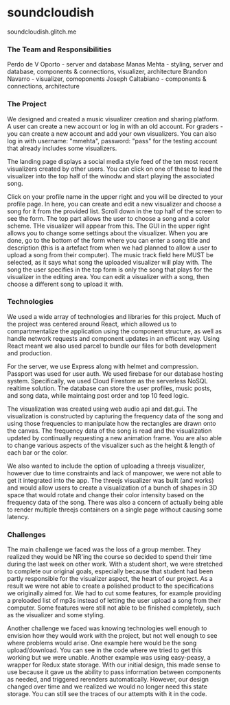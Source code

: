 # soundcloudish

soundcloudish.glitch.me

### The Team and Responsibilities
Perdo de V Oporto - server and database
Manas Mehta - styling, server and database, components & connections, visualizer, architecture
Brandon Navarro - visualizer, comoponents
Joseph Caltabiano - components & connections, architecture

### The Project
We designed and created a music visualizer creation and sharing platform. A user can create a new account or log in with an old account. For graders - you can create a new account and add your own visualizers. You can also log in with username: "mmehta", password: "pass" for the testing account that already includes some visualizers. 

The landing page displays a social media style feed of the ten most recent visualizers created by other users. You can click on one of these to lead the visualizer into the top half of the winodw and start playing the associated song. 

Click on your profile name in the upper right and you will be directed to your profile page. In here, you can create and edit a new visualizer and choose a song for it from the provided list. Scroll down in the top half of the screen to see the form. The top part allows the user to choose a song and a color scheme. THe visualizer will appear from this. The GUI in the upper right allows you to change some settings about the visualizer. When you are done, go to the bottom of the form where you can enter a song title and description (this is a artefact from when we had planned to allow a user to upload a song from their computer). The music track field here MUST be selected, as it says what song the uploaded visualizer will play with. The song the user specifies in the top form is only the song that plays for the visualizer in the editing area. You can edit a visualizer with a song, then choose a different song to upload it with. 

### Technologies
We used a wide array of technologies and libraries for this project. Much of the project was centered around React, which allowed us to compartmentalize the application using the component structure, as well as handle network requests and component updates in an efficent way. Using React meant we also used parcel to bundle our files for both development and production. 

For the server, we use Express along with helmet and compression. Passport was used for user auth. We used firebase for our database hosting system. Specifically, we used Cloud Firestore as the serverless NoSQL realtime solution. The database can store the user profiles, music posts, and song data, while maintaing post order and top 10 feed logic.

The visualization was created using web audio api and dat.gui. The visualization is constructed by capturing the frequency data of the song and using those frequencies to manipulate how the rectangles are drawn onto the canvas. The frequency data of the song is read and the visualization updated by continually requesting a new animation frame. You are also able to change various aspects of the visualizer such as the height & length of each bar or the color.

We also wanted to include the option of uploading a threejs visualizer, however due to time constraints and lack of manpower, we were not able to get it integrated into the app. The threejs visualizer was built (and works) and would allow users to create a visualization of a bunch of shapes in 3D space that would rotate and change their color intensity based on the frequency data of the song. There was also a concern of actually being able to render multiple threejs containers on a single page without causing some latency.
### Challenges
The main challenge we faced was the loss of a group member. They realized they would be NR'ing the course so decided to spend their time during the last week on other work. With a student short, we were stretched to complete our original goals, especially because that student had been partly responsible for the visualizer aspect, the heart of our project. As a result we were not able to create a polished product to the specifications we originally aimed for. We had to cut some features, for example providing a preloaded list of mp3s instead of letting the user upload a song from their computer. Some features were still not able to be finished completely, such as the visualizer and some styling. 

Another challenge we faced was knowing technologies well enough to envision how they would work with the project, but not well enough to see where problems would arise. One example here would be the song upload/download. You can see in the code where we tried to get this working but we were unable. Another example was using easy-peasy, a wrapper for Redux state storage. With our initial design, this made sense to use because it gave us the ability to pass information between components as needed, and triggered rerenders automatically. However, our design changed over time and we realized we would no longer need this state storage. You can still see the traces of our attempts with it in the code. 
